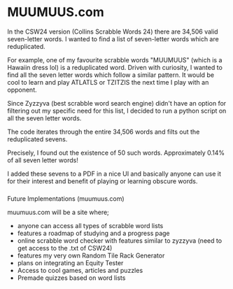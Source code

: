 # MUUMUUS.com

In the CSW24 version (Collins Scrabble Words 24) there are 34,506 valid seven-letter words. I wanted to find a list of seven-letter words which are reduplicated.

For example, one of my favourite scrabble words "MUUMUUS" (which is a Hawaiin dress lol) is a reduplicated word. Driven with curiosity, I wanted to find all the seven letter words which follow a similar pattern. It would be cool to learn and play ATLATLS or TZITZIS the next time I play with an opponent.

Since Zyzzyva (best scrabble word search engine) didn't have an option for filtering out my specific need for this list, I decided to run a python script on all the seven letter words.

The code iterates through the entire 34,506 words and filts out the reduplicated sevens.

Precisely, I found out the existence of 50 such words. Approximately 0.14% of all seven letter words!

I added these sevens to a PDF in a nice UI and basically anyone can use it for their interest and benefit of playing or learning obscure words.

#####

Future Implementations (muumuus.com)

muumuus.com will be a site where;

- anyone can access all types of scrabble word lists
- features a roadmap of studying and a progress page
- online scrabble word checker with features similar to zyzzyva (need to get access to the .txt of CSW24)
- features my very own Random Tile Rack Generator
- plans on integrating an Equity Tester
- Access to cool games, articles and puzzles
- Premade quizzes based on word lists

  

